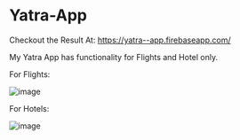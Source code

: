 # Yatra-App

Checkout the Result At: https://yatra--app.firebaseapp.com/

My Yatra App has functionality for Flights and Hotel only.

For Flights:

![image](https://github.com/Adarsh-Khatri/Yatra-App/assets/117830341/75c2d285-41a3-4aed-99a6-6e36221241b5)


For Hotels:

![image](https://github.com/Adarsh-Khatri/Yatra-App/assets/117830341/552576d0-0a80-4346-bfea-5a784003bdc2)
